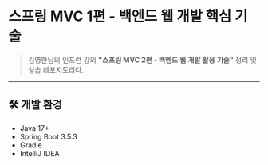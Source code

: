 # 스프링 MVC 1편 - 백엔드 웹 개발 핵심 기술

> 김영한님의 인프런 강의 **"스프링 MVC 2편 - 백엔드 웹 개발 활용 기술"** 정리 및 실습 레포지토리다.

---

## 🛠️ 개발 환경

- Java 17+
- Spring Boot 3.5.3
- Gradle
- IntelliJ IDEA